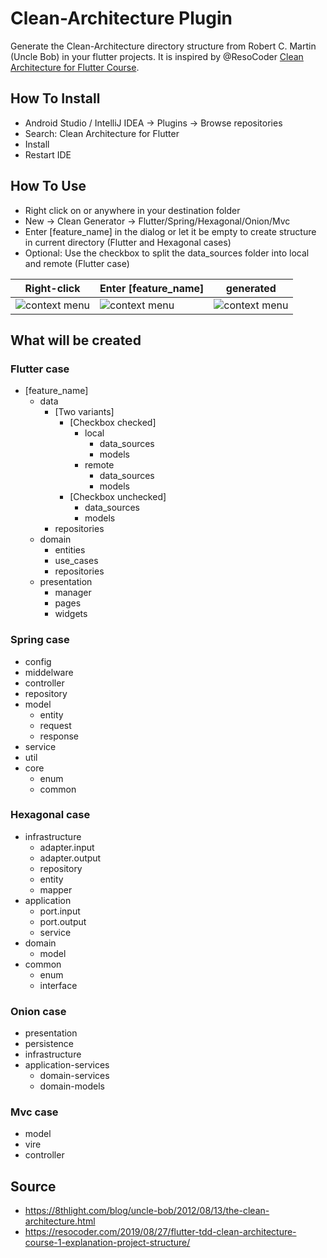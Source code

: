 # Clean-Architecture Plugin

Generate the Clean-Architecture directory structure from Robert C. Martin (Uncle Bob) in your flutter projects.
It is inspired by @ResoCoder [Clean Architecture for Flutter Course](https://github.com/ResoCoder/flutter-tdd-clean-architecture-course).

## How To Install
- Android Studio / IntelliJ IDEA -> Plugins -> Browse repositories
- Search: Clean Architecture for Flutter
- Install
- Restart IDE

## How To Use
- Right click on or anywhere in your destination folder
- New -> Clean Generator -> Flutter/Spring/Hexagonal/Onion/Mvc
- Enter [feature_name] in the dialog or let it be empty to create structure in current directory (Flutter and Hexagonal cases)
- Optional: Use the checkbox to split the data_sources folder into local and remote (Flutter case)

Right-click | Enter [feature_name]                   | generated  
------------ |----------------------------------------| -------------
![context menu](/assets/01-Screen.png) | ![context menu](/assets/02-Screen.png) | ![context menu](/assets/03-Screen.png)

## What will be created

### Flutter case
- [feature_name]
    - data
        - [Two variants]
            - [Checkbox checked]
                - local
                    - data_sources
                    - models
                - remote
                    - data_sources
                    - models
            - [Checkbox unchecked]
                - data_sources
                - models
        - repositories
    - domain
        - entities
        - use_cases
        - repositories
    - presentation
        - manager
        - pages
        - widgets

### Spring case
- config
- middelware
- controller
- repository
- model
  - entity
  - request
  - response
- service
- util
- core
  - enum
  - common

### Hexagonal case
- infrastructure
  - adapter.input
  - adapter.output
  - repository
  - entity
  - mapper
- application
  - port.input
  - port.output
  - service
- domain
  - model
- common
  - enum
  - interface

### Onion case
- presentation
- persistence
- infrastructure
- application-services
    - domain-services
    - domain-models

### Mvc case
- model
- vire
- controller

## Source
- https://8thlight.com/blog/uncle-bob/2012/08/13/the-clean-architecture.html
- https://resocoder.com/2019/08/27/flutter-tdd-clean-architecture-course-1-explanation-project-structure/